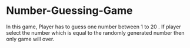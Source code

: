 # Number-Guessing-Game

In this game, Player has to guess one number between 1 to 20 .
If player select the number which is equal to the randomly generated number then only game will over.
